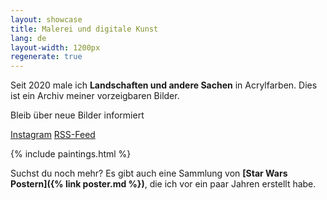 ```yaml
---
layout: showcase
title: Malerei und digitale Kunst
lang: de
layout-width: 1200px
regenerate: true
---
```


Seit 2020 male ich **Landschaften und andere Sachen** in Acrylfarben. Dies ist ein Archiv meiner vorzeigbaren Bilder.

Bleib über neue Bilder informiert

<div class="centered flex-wrap gap">
    <a href="https://www.instagram.com/max.melzer/"         
        target="_blank"
        class="button">Instagram</a>
    <a href="/feed.xml"
        rel="subscribe-rss"
        target="_blank"
        class="button">RSS-Feed</a>
</div>

{% include paintings.html %}

Suchst du noch mehr? Es gibt auch eine Sammlung von **[Star Wars Postern]({% link poster.md %})**, die ich vor ein paar Jahren erstellt habe.


